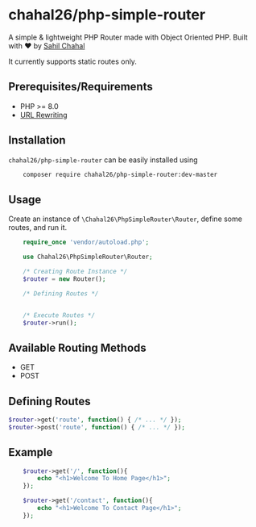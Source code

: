 # chahal26/php-simple-router

A simple & lightweight PHP Router made with Object Oriented PHP.
Built with :heart: by [Sahil Chahal](https://github.com/chahal26)

It currently supports static routes only.

## Prerequisites/Requirements

- PHP >= 8.0
- [URL Rewriting](https://gist.github.com/chahal26/b6233a6e6a93321c6eae0a05ba9954b5)

## Installation

`chahal26/php-simple-router` can be easily installed using

```sh
    composer require chahal26/php-simple-router:dev-master
```

## Usage

Create an instance of `\Chahal26\PhpSimpleRouter\Router`, define some routes, and run it.

```php
    require_once 'vendor/autoload.php';

    use Chahal26\PhpSimpleRouter\Router;

    /* Creating Route Instance */
    $router = new Router();

    /* Defining Routes */


    /* Execute Routes */
    $router->run();
```

## Available Routing Methods

- GET
- POST

## Defining Routes

```php
$router->get('route', function() { /* ... */ });
$router->post('route', function() { /* ... */ });
```

## Example

```php
    $router->get('/', function(){
        echo "<h1>Welcome To Home Page</h1>";
    });

    $router->get('/contact', function(){
        echo "<h1>Welcome To Contact Page</h1>";
    });
```
